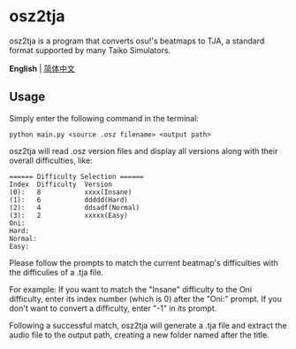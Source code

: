 osz2tja
=======

osz2tja is a program that converts osu!'s beatmaps to TJA, a standard format supported by many Taiko Simulators.

**English** | [简体中文](README.zh-cn.md)

## Usage

Simply enter the following command in the terminal:
```
python main.py <source .osz filename> <output path>
```

osz2tja will read .osz version files and display all versions along with their overall difficulties, like:
```
====== Difficulty Selection ======
Index  Difficulty  Version
(0):   8           xxxx(Insane)
(1):   6           ddddd(Hard)
(2):   4           ddsadf(Normal)
(3):   2           xxxxx(Easy)
Oni:
Hard:
Normal:
Easy:
```
Please follow the prompts to match the current beatmap's difficulties with the difficulies of a .tja file.

For example: If you want to match the "Insane" difficulty to the Oni difficulty, enter its index number (which is 0) after the "Oni:" prompt.
If you don't want to convert a difficulty, enter "-1" in its prompt.

Following a successful match, osz2tja will generate a .tja file and extract the audio file to the output path, creating a new folder named after the title.
